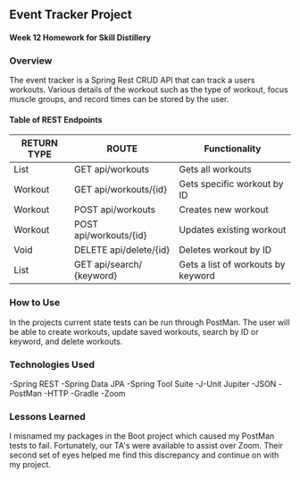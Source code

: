 ## Event Tracker Project

#### Week 12 Homework for Skill Distillery

### Overview
The event tracker is a Spring Rest CRUD API that can track a users workouts. Various details of the workout such as the type of workout, focus muscle groups, and record times can be stored by the user.

#### Table of REST Endpoints

RETURN TYPE | ROUTE | Functionality
--- | --- | ---
List <Workout> | GET api/workouts | Gets all workouts
Workout | GET api/workouts/{id} | Gets specific workout by ID
Workout | POST api/workouts | Creates new workout
Workout | POST api/workouts/{id} | Updates existing workout
Void | DELETE api/delete/{id} | Deletes workout by ID
List <Workout> | GET api/search/ {keyword} | Gets a list of workouts by keyword


### How to Use
In the projects current state tests can be run through PostMan. The user will be able to create workouts, update saved workouts, search by ID or keyword, and delete workouts.


### Technologies Used
-Spring REST
-Spring Data JPA
-Spring Tool Suite
-J-Unit Jupiter
-JSON
-PostMan
-HTTP
-Gradle
-Zoom

### Lessons Learned
I misnamed my packages in the Boot project which caused my PostMan tests to fail. Fortunately, our TA's were available to assist over Zoom. Their second set of eyes helped me find this discrepancy and continue on with my project.
